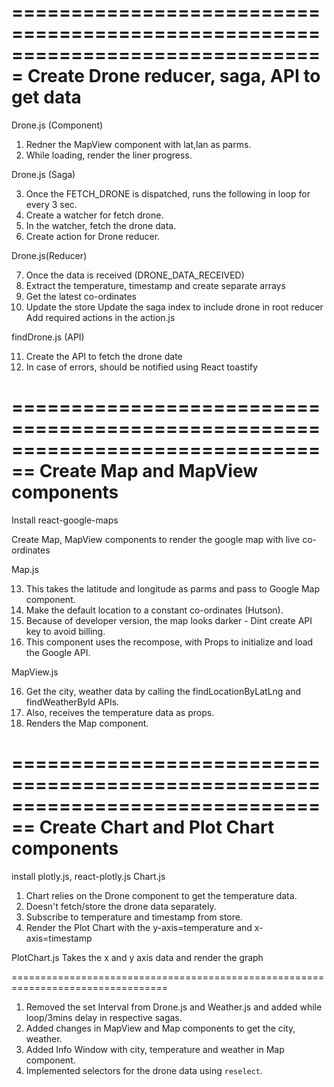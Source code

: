 ===============================================================================
Create Drone reducer, saga, API to get data
===============================================================================
Drone.js (Component)

1.  Redner the MapView component with lat,lan as parms.
2.  While loading, render the liner progress.

Drone.js (Saga)

3.  Once the FETCH_DRONE is dispatched, runs the following in loop for every 3 sec.
4.  Create a watcher for fetch drone.
5.  In the watcher, fetch the drone data.
6.  Create action for Drone reducer.

Drone.js(Reducer)

7.  Once the data is received (DRONE_DATA_RECEIVED)
8.  Extract the temperature, timestamp and create separate arrays
9.  Get the latest co-ordinates
10. Update the store
    Update the saga index to include drone in root reducer
    Add required actions in the action.js

findDrone.js (API)

11. Create the API to fetch the drone date
12. In case of errors, should be notified using React toastify

================================================================================
Create Map and MapView components
================================================================================
Install react-google-maps

Create Map, MapView components to render the google map with live co-ordinates

Map.js

13. This takes the latitude and longitude as parms and pass to Google Map component.
14. Make the default location to a constant co-ordinates (Hutson).
15. Because of developer version, the map looks darker - Dint create API key
    to avoid billing.
16. This component uses the recompose, with Props to initialize and load the Google API.

MapView.js

16. Get the city, weather data by calling the findLocationByLatLng and findWeatherById APIs.
17. Also, receives the temperature data as props.
18. Renders the Map component.

================================================================================
Create Chart and Plot Chart components
================================================================================
install plotly.js, react-plotly.js
Chart.js

1.  Chart relies on the Drone component to get the temperature data.
2.  Doesn't fetch/store the drone data separately.
3.  Subscribe to temperature and timestamp from store.
4.  Render the Plot Chart with the y-axis=temperature and x-axis=timestamp

PlotChart.js
Takes the x and y axis data and render the graph

=================================================================================

1. Removed the set Interval from Drone.js and Weather.js and added while loop/3mins delay in respective sagas.
2. Added changes in MapView and Map components to get the city, weather.
3. Added Info Window with city, temperature and weather in Map component.
4. Implemented selectors for the drone data using `reselect`.
